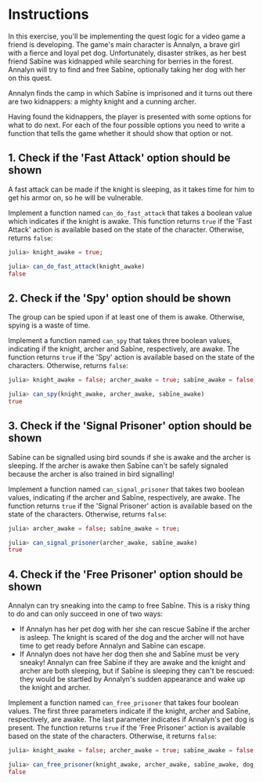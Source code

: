 # Instructions

In this exercise, you'll be implementing the quest logic for a video game a friend is developing. The game's main character is Annalyn, a brave girl with a fierce and loyal pet dog. Unfortunately, disaster strikes, as her best friend Sabīne was kidnapped while searching for berries in the forest. Annalyn will try to find and free Sabīne, optionally taking her dog with her on this quest.

Annalyn finds the camp in which Sabīne is imprisoned and it turns out there are two kidnappers: a mighty knight and a cunning archer.

Having found the kidnappers, the player is presented with some options for what to do next.
For each of the four possible options you need to write a function that tells the game whether it should show that option or not.

## 1. Check if the 'Fast Attack' option should be shown

A fast attack can be made if the knight is sleeping, as it takes time for him to get his armor on, so he will be vulnerable.

Implement a function named `can_do_fast_attack` that takes a boolean value which indicates if the knight is awake. This function returns `true` if the 'Fast Attack' action is available based on the state of the character. Otherwise, returns `false`:

```julia
julia> knight_awake = true;

julia> can_do_fast_attack(knight_awake)
false
```

<!-- _Note: A trailing semicolon suppresses the output of an expression in the top level of the REPL or other interactive contexts (such as Jupyter notebook cells). The output of an expression is only printed by default in the top level of the REPL, not within functions, scripts or other files._ (unlike what you may expect if you've used Matlab in the past)._ TODO: Move this to the exercise where the semicolon is first used in examples. Somehow show the Matlab hint only to students who have used Matlab before, when that'll be possible.-->

## 2. Check if the 'Spy' option should be shown

The group can be spied upon if at least one of them is awake. Otherwise, spying is a waste of time.

Implement a function named `can_spy` that takes three boolean values, indicating if the knight, archer and Sabīne, respectively, are awake. The function returns `true` if the 'Spy' action is available based on the state of the characters. Otherwise, returns `false`:

```julia
julia> knight_awake = false; archer_awake = true; sabīne_awake = false;

julia> can_spy(knight_awake, archer_awake, sabīne_awake)
true
```

## 3. Check if the 'Signal Prisoner' option should be shown

Sabīne can be signalled using bird sounds if she is awake and the archer is sleeping. If the archer is awake then Sabīne can't be safely signaled because the archer is also trained in bird signalling!

Implement a function named `can_signal_prisoner` that takes two boolean values, indicating if the archer and Sabīne, respectively, are awake. The function returns `true` if the 'Signal Prisoner' action is available based on the state of the characters. Otherwise, returns `false`:

```julia
julia> archer_awake = false; sabīne_awake = true;

julia> can_signal_prisoner(archer_awake, sabīne_awake)
true
```

## 4. Check if the 'Free Prisoner' option should be shown

Annalyn can try sneaking into the camp to free Sabīne. This is a risky thing to do and can only succeed in one of two ways:
  - If Annalyn has her pet dog with her she can rescue Sabīne if the archer is asleep.
    The knight is scared of the dog and the archer will not have time to get ready before Annalyn and Sabīne can escape.
  - If Annalyn does not have her dog then she and Sabīne must be very sneaky!
    Annalyn can free Sabīne if they are awake and the knight and archer are both sleeping, but if Sabīne is sleeping they can't be rescued: they would be startled by Annalyn's sudden appearance and wake up the knight and archer.

Implement a function named `can_free_prisoner` that takes four boolean values. The first three parameters indicate if the knight, archer and Sabīne, respectively, are awake. The last parameter indicates if Annalyn's pet dog is present. The function returns `true` if the 'Free Prisoner' action is available based on the state of the characters. Otherwise, it returns `false`:

```julia
julia> knight_awake = false; archer_awake = true; sabīne_awake = false; dog_present = false;

julia> can_free_prisoner(knight_awake, archer_awake, sabīne_awake, dog_present)
false
```
